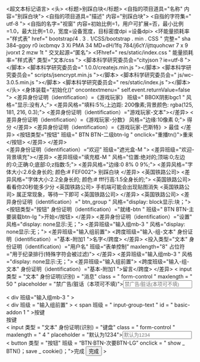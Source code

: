 <!doctype html>
<超文本标记语言> 
 <头> 
  <标题>别踩白块</标题> 
  <自指的项目道具="名称" 内容="别踩白块"> 
  <自指的项目道具="描述" 内容="别踩白块"> 
  <自指的字符集=" utf-8 "> 
  <自指的名字="视窗" 内容=初始比例=1，用户可扩展=否，最小比例=1.0，最大比例=1.0，宽度=设备宽度，目标密度dpi =设备dpi> 
  <环能量损耗率="样式表" href=" bootstrap/4 . 3 . 1/CSS/bootstrap . min . CSS " 完整=" sha 384-ggoy r0 ixcbmqv 3 Xi PMA 34 MD+dH/1fq 784/j6cY/ijttquohcwr 7 x 9 jvorxt 2 mzw 1t " 交叉起源=“匿名”> 
  <环href=" res/static/index.css " 能量损耗率="样式表" 类型="文本/css "> 
  <脚本科学研究委员会=“cityjson？ie=utf-8 "></脚本> 
  <脚本科学研究委员会=" 1.0.0/createjs.min.js "></脚本> 
  <脚本科学研究委员会=" scripts/jsencrypt.min.js "></脚本>
    <脚本科学研究委员会=" js/wc-3.0.5.min.js "></脚本> 
  <脚本科学研究委员会=" res/static/index.js "></脚本> 
 </头> 
 <身体装载="初始化()" oncontextmenu=" self.event.returnValue=false "> 
  <差异身份证明（identification）=《游戏玩家》 班级=" BBOX阴影bgc1 " 风格="显示:没有人;"> 
   <差异风格="填料:5%;上边距: 200像素;背景颜色: rgba(125, 181, 216, 0.3);"> 
    <差异身份证明（identification）="游戏玩家-文本"></差异> 
    <差异身份证明（identification）=《游戏玩家-分数》 风格="边缘:10像素 0;">
     得分
    </差异> 
    <差异身份证明（identification）=《游戏玩家-巴斯特》>
     最佳
    </差异>
    <按钮类型="按钮" 班级=" BTN BTN-二级btn-lg " onclick="重播tn()">重来</按钮> 
   </差异> 
  </差异>  
  <差异身份证明（identification）=“欢迎” 班级="遮光盒-M "> 
   <差异班级="欢迎-背景填充"></差异> 
   <差异班级="填充框-M " 风格="位置:绝对的;顶端:0;左边的:0;正确:0;底部:0;z指数:5;"> 
    <差异风格="边缘:0 8% 0 9%;"> 
     <差异风格="字体大小:2.6全身长的; 颜色:# FEF002">
      别踩白块
     </差异>
     <英国铁路公司> 
     <差异风格="字体大小:2.2全身长的; 颜色:# fff行高:1.5全身长的;">
      <英国铁路公司> 看看你20秒能多少分
      <英国铁路公司> 手机端可能会出现贴图消失
      <英国铁路公司> 属正常现象，等待一下即可
      <英国铁路公司> 
     </差异> 
     <英国铁路公司> 
     <差异身份证明（identification）=" btn_group " 风格="display: block显示:块；"> <按钮类型="按钮" 身份证明（identification）="就绪-btn " 班级=" BTN BTN-主要装载btn-lg ">开始</按钮> 
     </差异> 
     <差异身份证明（identification）="设置" 风格="display: none显示:无；"> <!-- 此为无排行榜版本，去除名字留言 --> 
      <差异班级="输入组mb-3 " 风格="display: none显示:无；"> 
       <差异班级="输入组前置"> <跨度班级="输入-组-文本" 身份证明（identification）="基本-附加1 ">名字</跨度> 
       </差异> 
       <投入类型="文本" 身份证明（identification）="用户名" 班级=“表单控制” maxlength="8" 占位符="用于纪录排行(特殊字符会被过滤)"> 
      </差异> 
      <差异班级="输入组mb-3 " 风格="display: none显示:无；"> 
       <差异班级="输入组前置"> <跨度班级="输入-组-文本" 身份证明（identification）="基本-附加1 ">留言</跨度> 
       </差异> 
< input 类型 = "文本" 身份证明(识别) = "消息" class = " form-control " maxlength = " 50 " placeholder = "禁广告/脏话（本项可不填)"><input type="text" id="message" class="form-control" maxlength="50" placeholder="禁广告/脏话(本项可不填)"> 
</div ></div> 
< div 班级="输入组mb-3 " ><div 班级="输入组mb-3 "> 
< div 班级 = "输入组前置" > < span 班级 = " input-group-text " id = " basic-addon 1 " >按键</span ><div class="input-group-prepend"> <span class="input-group-text" id="basic-addon1">按键</span> 
</div ></div> 
< input 类型 = "文本" 身份证明(识别) = "键盘" class = " form-control " maxlength = " 4 " placeholder = "默认为1234"><input type="text" id="keyboard" class="form-control" maxlength="4" placeholder="默认为1234"> 
</div > < button 类型 = "按钮" 班级 = “BTN·BTN-次要BTN-LG” onclick = " show _ BTN()；save _ cookie()；">完成</button ></div> <button type="button" class="btn btn-secondary btn-lg" onclick="show_btn();save_cookie();">完成</button> 
</div ></div> 
</div ></div> 
</div ></div> 
</div ></div>  
</body ></body>
</</html >>
